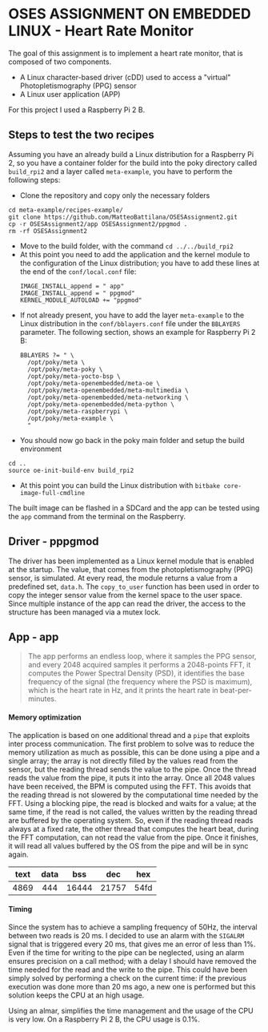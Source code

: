 # OSES ASSIGNMENT ON EMBEDDED LINUX - Heart Rate Monitor
The goal of this assignment is to implement a heart rate monitor, that is composed of two components.
* A Linux character-based driver (cDD) used to access a "virtual" Photopletismography (PPG) sensor
* A Linux user application (APP)

For this project I used a Raspberry Pi 2 B.


## Steps to test the two recipes
Assuming you have an already build a Linux distribution for a Raspberry Pi 2, so you have a container folder for the build into the poky directory called `build_rpi2` and a layer called `meta-example`, you have to perform the following steps:

* Clone the repository and copy only the necessary folders
```
cd meta-example/recipes-example/
git clone https://github.com/MatteoBattilana/OSESAssignment2.git
cp -r OSESAssignment2/app OSESAssignment2/ppgmod .
rm -rf OSESAssignment2
```
* Move to the build folder, with the command `cd ../../build_rpi2`
* At this point you need to add the application and the kernel module to the configuration of the Linux distribution; you have to add these lines at the end of the `conf/local.conf` file:
    ```
    IMAGE_INSTALL_append = " app"
    IMAGE_INSTALL_append = " ppgmod"
    KERNEL_MODULE_AUTOLOAD += "ppgmod"
    ```
* If not already present, you have to add the layer `meta-example` to the Linux distribution in the `conf/bblayers.conf` file under the `BBLAYERS` parameter. The following section, shows an example for Raspberry Pi 2 B:
    ```
    BBLAYERS ?= " \
      /opt/poky/meta \
      /opt/poky/meta-poky \
      /opt/poky/meta-yocto-bsp \
      /opt/poky/meta-openembedded/meta-oe \
      /opt/poky/meta-openembedded/meta-multimedia \
      /opt/poky/meta-openembedded/meta-networking \
      /opt/poky/meta-openembedded/meta-python \
      /opt/poky/meta-raspberrypi \
      /opt/poky/meta-example \
      "
    ```
* You should now go back in the poky main folder and setup the build environment
```
cd ..
source oe-init-build-env build_rpi2
```
* At this point you can build the Linux distribution with `bitbake core-image-full-cmdline`

 
The built image can be flashed in a SDCard and the app can be tested using the `app` command from the terminal on the Raspberry.

## Driver - pppgmod
The driver has been implemented as a Linux kernel module that is enabled at the startup. The value, that comes from the photopletismography (PPG) sensor, is simulated. At every read, the module returns a value from a predefined set, `data.h`. The `copy_to_user` function has been used in order to copy the integer sensor value from the kernel space to the user space.
Since multiple instance of the app can read the driver, the access to the structure has been managed via a mutex lock.


## App - app
> The app performs an endless loop, where it samples the PPG sensor, and every 2048 acquired samples it performs a 2048-points FFT, it computes the Power Spectral Density (PSD), it identifies the base frequency of the signal (the frequency where the PSD is maximum), which is the heart rate in Hz, and it prints the heart rate in beat-per-minutes.


#### Memory optimization
The application is based on one additional thread and a `pipe` that exploits inter process communication.
The first problem to solve was to reduce the memory utilization as much as possible, this can be done using a pipe and a single array; the array is not directly filled by the values read from the sensor, but the reading thread sends the value to the pipe. Once the thread reads the value from the pipe, it puts it into the array. Once all 2048 values have been received, the BPM is computed using the FFT. This avoids that the reading thread is not slowered by the computational time needed by the FFT. Using a blocking pipe, the read is blocked and waits for a value; at the same time, if the read is not called, the values written by the reading thread are buffered by the operating system. So, even if the reading thread reads always at a fixed rate, the other thread that computes the heart beat, during the FFT computation, can not read the value from the pipe. Once it finishes, it will read all values buffered by the OS from the pipe and will be in sync again. 

| text | data |  bss  |  dec  |  hex |
|:----:|:----:|:-----:|:-----:|:----:|
| 4869 | 444  | 16444 | 21757 | 54fd |
#### Timing
Since the system has to achieve a sampling frequency of 50Hz, the interval between two reads is 20 ms. I decided to use an alarm with the `SIGALRM` signal that is triggered every 20 ms, that gives me an error of less than 1%.
Even if the time for writing to the pipe can be neglected, using an alarm ensures precision on a call method; with a delay I should have removed the time needed for the read and the write to the pipe. This could have been simply solved by performing a check on the current time: if the previous execution was done more than 20 ms ago, a new one is performed but this solution keeps the CPU at an high usage.

Using an almar, simplifies the time management and the usage of the CPU is very low. On a Raspberry Pi 2 B, the CPU usage is 0.1%.




